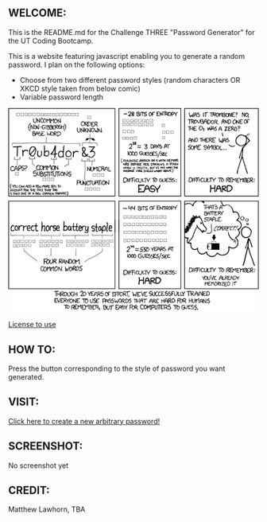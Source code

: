 ## WELCOME:
This is the README.md for the Challenge THREE "Password Generator" for the UT Coding Bootcamp.

This is a website featuring javascript enabling you to generate a random password.
I plan on the following options:

* Choose from two different password styles (random characters OR XKCD style taken from below comic)
* Variable password length

<img src="./images/XKCD936.png" alt="A silly comic about passwords" width="550"/>

<a href="https://xkcd.com/license.html" target="_blank">License to use</a>

## HOW TO:
Press the button corresponding to the style of password you want generated.

## VISIT:
<a href="https://lawhornmatt.github.io/Ch3_PasswordGenerator/" target="_blank">Click here to create a new arbitrary password!</a>

## SCREENSHOT:
No screenshot yet

## CREDIT:
Matthew Lawhorn, TBA